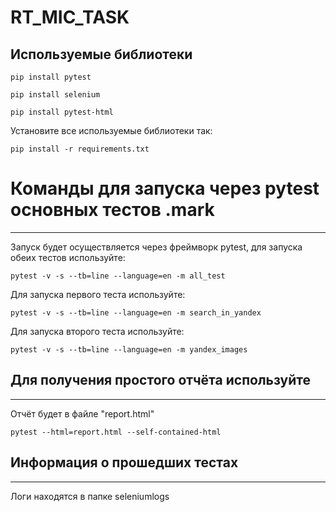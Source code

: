 # RT_MIC_TASK
## Используемые библиотеки 


```
pip install pytest
```
```
pip install selenium
```
```
pip install pytest-html
```
Установите все используемые библиотеки так:

```
pip install -r requirements.txt
```
# Команды для запуска через pytest основных тестов .mark
---
Запуск будет осуществляется через фреймворк pytest, для запуска обеих тестов используйте:
```
pytest -v -s --tb=line --language=en -m all_test
```
Для запуска первого теста используйте:
```
pytest -v -s --tb=line --language=en -m search_in_yandex
```
Для запуска второго теста используйте:
```
pytest -v -s --tb=line --language=en -m yandex_images
```

## Для получения простого отчёта используйте
---
Отчёт будет в файле "report.html"
```
pytest --html=report.html --self-contained-html
```


## Информация о прошедших тестах
---
Логи находятся в папке seleniumlogs
